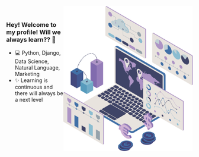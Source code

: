 

<img align="right" src="https://github.com/ricardolopespires/ricardolopespires/blob/master/banner-github.png" width="350"/>


<br/>

### Hey! Welcome to my profile! Will we always learn?? 👋

- 💻 Python, Django, Data Science, Natural Language, Marketing
- ✨ Learning is continuous and there will always be a next level
<!--
**ricardolopespires/ricardolopespires** is a ✨ _special_ ✨ repository because its `README.md` (this file) appears on your GitHub profile.

Here are some ideas to get you started:

- 🔭 I’m currently working on ...
- 🌱 I’m currently learning ...
- 👯 I’m looking to collaborate on ...
- 🤔 I’m looking for help with ...
- 💬 Ask me about ...
- 📫 How to reach me: ...
- 😄 Pronouns: ...
- ⚡ Fun fact: ...
-->

